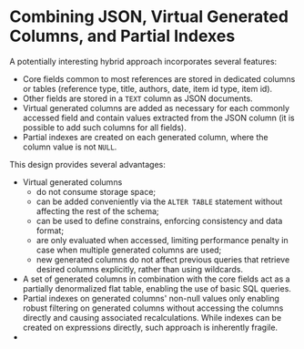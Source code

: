# Combining JSON, Virtual Generated Columns, and Partial Indexes

A potentially interesting hybrid approach incorporates several features:
- Core fields common to most references are stored in dedicated columns or tables (reference type, title, authors, date, item id type, item id).
- Other fields are stored in a `TEXT` column as JSON documents.
- Virtual generated columns are added as necessary for each commonly accessed field and contain values extracted from the JSON column (it is possible to add such columns for all fields).
- Partial indexes are created on each generated column, where the column value is not `NULL`.

This design provides several advantages: 
- Virtual generated columns
    - do not consume storage space;
    - can be added conveniently via the `ALTER TABLE` statement without affecting the rest of the schema;
    - can be used to define constrains, enforcing consistency and data format;
    - are only evaluated when accessed, limiting performance penalty in case when multiple generated columns are used;
    - new generated columns do not affect previous queries that retrieve desired columns explicitly, rather than using wildcards.
- A set of generated columns in combination with the core fields act as a partially denormalized flat table, enabling the use of basic SQL queries.
- Partial indexes on generated columns' non-null values only enabling robust filtering on generated columns without accessing the columns directly and causing associated recalculations. While indexes can be created on expressions directly, such approach is inherently fragile.
-  
  

<!-- References -->

[ZoteroDataModel]: https://github.com/pchemguy/ZoteroDataModel/blob/main/MainDB/Zotero_MainDB.md
